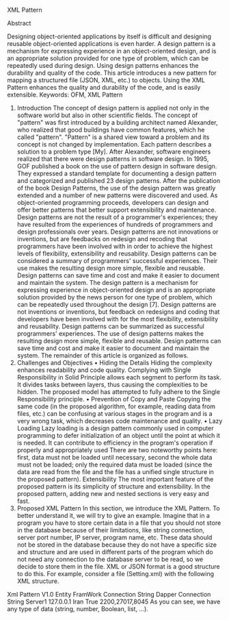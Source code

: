 XML Pattern  


Abstract

Designing object-oriented applications by itself is difficult and designing reusable object-oriented applications is even harder. A design pattern is a mechanism for expressing experience in an object-oriented design, and is an appropriate solution provided for one type of problem, which can be repeatedly used during design. Using design patterns enhances the durability and quality of the code.
This article introduces a new pattern for mapping a structured file (JSON, XML, etc.) to objects. Using the XML Pattern enhances the quality and durability of the code, and is easily extensible. 
Keywords: OFM, XML Pattern
1.	Introduction
The concept of design pattern is applied not only in the software world but also in other scientific fields. The concept of "pattern" was first introduced by a building architect named Alexander, who realized that good buildings have common features, which he called "pattern". "Pattern" is a shared view toward a problem and its concept is not changed by implementation. Each pattern describes a solution to a problem type [My]. After Alexander, software engineers realized that there were design patterns in software design. In 1995, GOF published a book on the use of pattern design in software design. They expressed a standard template for documenting a design pattern and categorized and published 23 design patterns. After the publication of the book Design Patterns, the use of the design pattern was greatly extended and a number of new patterns were discovered and used. As object-oriented programming proceeds, developers can design and offer better patterns that better support extensibility and maintenance. Design patterns are not the result of a programmer's experiences; they have resulted from the experiences of hundreds of programmers and design professionals over years. Design patterns are not innovations or inventions, but are feedbacks on redesign and recoding that programmers have been involved with in order to achieve the highest levels of flexibility, extensibility and reusability. Design patterns can be considered a summary of programmers' successful experiences. Their use makes the resulting design more simple, flexible and reusable. Design patterns can save time and cost and make it easier to document and maintain the system. The design pattern is a mechanism for expressing experience in object-oriented design and is an appropriate solution provided by the news person for one type of problem, which can be repeatedly used throughout the design [7]. Design patterns are not inventions or inventions, but feedback on redesigns and coding that developers have been involved with for the most flexibility, extensibility and reusability. Design patterns can be summarized as successful programmers' experiences. The use of design patterns makes the resulting design more simple, flexible and reusable. Design patterns can save time and cost and make it easier to document and maintain the system. The remainder of this article is organized as follows.
2.	Challenges and Objectives
•	Hiding the Details
Hiding the complexity enhances readability and code quality. Complying with Single Responsibility in Solid Principle allows each segment to perform its task. It divides tasks between layers, thus causing the complexities to be hidden. The proposed model has attempted to fully adhere to the Single Responsibility principle.
•	Prevention of Copy and Paste
Copying the same code (in the proposed algorithm, for example, reading data from files, etc.) can be confusing at various stages in the program and is a very wrong task, which decreases code maintenance and quality.
•	 Lazy Loading
Lazy loading is a design pattern commonly used in computer programming to defer initialization of an object until the point at which it is needed. It can contribute to efficiency in the program's operation if properly and appropriately used
There are two noteworthy points here: first, data must not be loaded until necessary, second the whole data must not be loaded; only the required data must be loaded (since the data are read from the file and the file has a unified single structure in the proposed pattern). 
Extensibility
The most important feature of the proposed pattern is its simplicity of structure and extensibility. In the proposed pattern, adding new and nested sections is very easy and fast.
3. Proposed XML Pattern
In this section, we introduce the XML Pattern. To better understand it, we will try to give an example. Imagine that in a program you have to store certain data in a file that you should not store in the database because of their limitations, like string connection, server port number, IP server, program name, etc. These data should not be stored in the database because they do not have a specific size and structure and are used in different parts of the program which do not need any connection to the database server to be read, so we decide to store them in the file. XML or JSON format is a good structure to do this. For example, consider a file (Setting.xml) with the following XML structure.
<?xml version="1.0" encoding="UTF-8"?>
<root>
<SystemSetting>
<AppName>Xml Pattern</AppName>
<AppVersion>V1.0</AppVersion>
<EfConnectionString>Entity FramWork Connection String</EfConnectionString>
<DapperConnectionString>Dapper Connection String</DapperConnectionString>
</SystemSetting>
<ServerSetting>
<ServerName> Server1 </ServerName>
<ServerIp>127.0.0.1</ServerIp>
<ServerLocation>Iran</ServerLocation>
<IsServerAvailable>True</IsServerAvailable>
<Ports>2200,27017,8045</Ports>
</ServerSetting>
</root>
As you can see, we have any type of data (string, number, Boolean, list, …).
